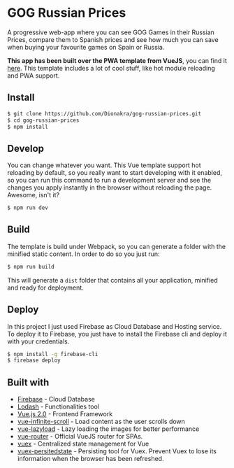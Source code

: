 # GOG Russian Prices
A progressive web-app where you can see GOG Games in their Russian Prices, compare them to Spanish prices and see how much you can save when buying your favourite games on Spain or Russia.

__This app has been built over the PWA template from VueJS__, you can find it [here](https://github.com/vuejs-templates/pwa). This template includes a lot of cool stuff, like hot module reloading and PWA support.

## Install
``` bash
$ git clone https://github.com/Dionakra/gog-russian-prices.git
$ cd gog-russian-prices
$ npm install
```

## Develop
You can change whatever you want. This Vue template support hot reloading by default, so you really want to start developing with it enabled, so you can run this command to run a development server and see the changes you apply instantly in the browser without reloading the page. Awesome, isn't it?
``` bash
$ npm run dev
```

## Build
The template is build under Webpack, so you can generate a folder with the minified static content. In order to do so you just run:
``` bash
$ npm run build
```

This will generate a ```dist``` folder that contains all your application, minified and ready for deployment.

## Deploy
In this project I just used Firebase as Cloud Database and Hosting service. To deploy it to Firebase, you just have to install the Firebase cli and deploy it with your credentials. 
``` bash
$ npm install -g firebase-cli
$ firebase deploy
```

## Built with
* [Firebase](https://www.npmjs.com/package/firebase) - Cloud Database
* [Lodash](https://github.com/lodash/lodash) - Functionalities tool
* [Vue.js 2.0](https://vuejs.org/) - Frontend Framework
* [vue-infinite-scroll](https://github.com/ElemeFE/vue-infinite-scroll) - Load content as the user scrolls down
* [vue-lazyload](https://github.com/hilongjw/vue-lazyload) - Lazy loading the images for better performance
* [vue-router](https://github.com/vuejs/vue-router) - Official VueJS router for SPAs.
* [vuex](https://github.com/vuejs/vuex) - Centralized state management for Vue
* [vuex-persitedstate](https://github.com/robinvdvleuten/vuex-persistedstate) - Persisting tool for Vuex. Prevent Vuex to lose its information when the browser has been refreshed.
